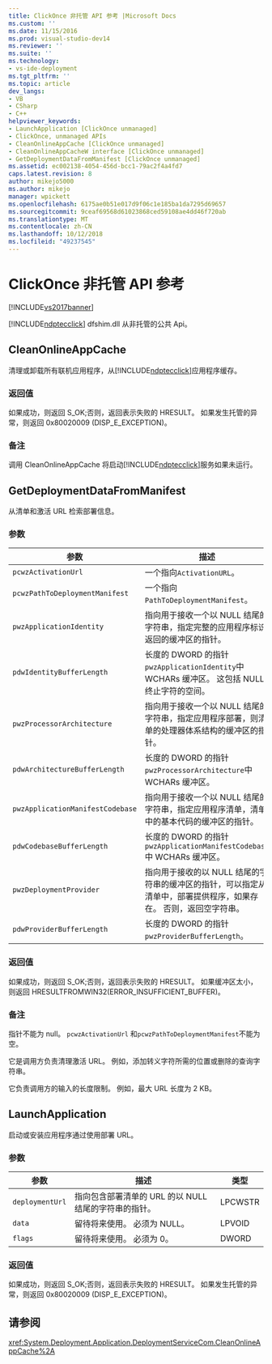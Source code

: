 ```yaml
---
title: ClickOnce 非托管 API 参考 |Microsoft Docs
ms.custom: ''
ms.date: 11/15/2016
ms.prod: visual-studio-dev14
ms.reviewer: ''
ms.suite: ''
ms.technology:
- vs-ide-deployment
ms.tgt_pltfrm: ''
ms.topic: article
dev_langs:
- VB
- CSharp
- C++
helpviewer_keywords:
- LaunchApplication [ClickOnce unmanaged]
- ClickOnce, unmanaged APIs
- CleanOnlineAppCache [ClickOnce unmanaged]
- CleanOnlineAppCacheW interface [ClickOnce unmanaged]
- GetDeploymentDataFromManifest [ClickOnce unmanaged]
ms.assetid: ec002138-4054-456d-bcc1-79ac2f4a4fd7
caps.latest.revision: 8
author: mikejo5000
ms.author: mikejo
manager: wpickett
ms.openlocfilehash: 6175ae0b51e017d9f06c1e185ba1da7295d69657
ms.sourcegitcommit: 9ceaf69568d61023868ced59108ae4dd46f720ab
ms.translationtype: MT
ms.contentlocale: zh-CN
ms.lasthandoff: 10/12/2018
ms.locfileid: "49237545"
---
```

# <a name="clickonce-unmanaged-api-reference"></a>ClickOnce 非托管 API 参考
[!INCLUDE[vs2017banner](../includes/vs2017banner.md)]

[!INCLUDE[ndptecclick](../includes/ndptecclick-md.md)] dfshim.dll 从非托管的公共 Api。  
  
## <a name="cleanonlineappcache"></a>CleanOnlineAppCache  
 清理或卸载所有联机应用程序，从[!INCLUDE[ndptecclick](../includes/ndptecclick-md.md)]应用程序缓存。  
  
### <a name="return-value"></a>返回值  
 如果成功，则返回 S_OK;否则，返回表示失败的 HRESULT。 如果发生托管的异常，则返回 0x80020009 (DISP_E_EXCEPTION)。  
  
### <a name="remarks"></a>备注  
 调用 CleanOnlineAppCache 将启动[!INCLUDE[ndptecclick](../includes/ndptecclick-md.md)]服务如果未运行。  
  
## <a name="getdeploymentdatafrommanifest"></a>GetDeploymentDataFromManifest  
 从清单和激活 URL 检索部署信息。  
  
### <a name="parameters"></a>参数  
  
|参数|描述|类型|  
|---------------|-----------------|----------|  
|`pcwzActivationUrl`|一个指向`ActivationURL`。|LPCWSTR|  
|`pcwzPathToDeploymentManifest`|一个指向`PathToDeploymentManifest`。|LPCWSTR|  
|`pwzApplicationIdentity`|指向用于接收一个以 NULL 结尾的字符串，指定完整的应用程序标识返回的缓冲区的指针。|LPWSTR|  
|`pdwIdentityBufferLength`|长度的 DWORD 的指针`pwzApplicationIdentity`中 WCHARs 缓冲区。 这包括 NULL 终止字符的空间。|LPDWORD|  
|`pwzProcessorArchitecture`|指向用于接收一个以 NULL 结尾的字符串，指定应用程序部署，则清单的处理器体系结构的缓冲区的指针。|LPWSTR|  
|`pdwArchitectureBufferLength`|长度的 DWORD 的指针`pwzProcessorArchitecture`中 WCHARs 缓冲区。|LPDWORD|  
|`pwzApplicationManifestCodebase`|指向用于接收一个以 NULL 结尾的字符串，指定应用程序清单，清单中的基本代码的缓冲区的指针。|LPWSTR|  
|`pdwCodebaseBufferLength`|长度的 DWORD 的指针`pwzApplicationManifestCodebase`中 WCHARs 缓冲区。|LPDWORD|  
|`pwzDeploymentProvider`|指向用于接收的以 NULL 结尾的字符串的缓冲区的指针，可以指定从清单中，部署提供程序，如果存在。 否则，返回空字符串。|LPWSTR|  
|`pdwProviderBufferLength`|长度的 DWORD 的指针`pwzProviderBufferLength`。|LPDWORD|  
  
### <a name="return-value"></a>返回值  
 如果成功，则返回 S_OK;否则，返回表示失败的 HRESULT。 如果缓冲区太小，则返回 HRESULTFROMWIN32(ERROR_INSUFFICIENT_BUFFER)。  
  
### <a name="remarks"></a>备注  
 指针不能为 null。 `pcwzActivationUrl` 和`pcwzPathToDeploymentManifest`不能为空。  
  
 它是调用方负责清理激活 URL。 例如，添加转义字符所需的位置或删除的查询字符串。  
  
 它负责调用方的输入的长度限制。 例如，最大 URL 长度为 2 KB。  
  
## <a name="launchapplication"></a>LaunchApplication  
 启动或安装应用程序通过使用部署 URL。  
  
### <a name="parameters"></a>参数  
  
|参数|描述|类型|  
|---------------|-----------------|----------|  
|`deploymentUrl`|指向包含部署清单的 URL 的以 NULL 结尾的字符串的指针。|LPCWSTR|  
|`data`|留待将来使用。 必须为 NULL。|LPVOID|  
|`flags`|留待将来使用。 必须为 0。|DWORD|  
  
### <a name="return-value"></a>返回值  
 如果成功，则返回 S_OK;否则，返回表示失败的 HRESULT。 如果发生托管的异常，则返回 0x80020009 (DISP_E_EXCEPTION)。  
  
## <a name="see-also"></a>请参阅  
 <xref:System.Deployment.Application.DeploymentServiceCom.CleanOnlineAppCache%2A>




